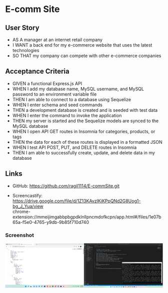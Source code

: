 # E-comm Site

## User Story
- AS A manager at an internet retail company
- I WANT a back end for my e-commerce website that uses the latest technologies
- SO THAT my company can compete with other e-commerce companies

## Acceptance Criteria
- GIVEN a functional Express.js API
- WHEN I add my database name, MySQL username, and MySQL password to an environment variable file
- THEN I am able to connect to a database using Sequelize
- WHEN I enter schema and seed commands
- THEN a development database is created and is seeded with test data
- WHEN I enter the command to invoke the application
- THEN my server is started and the Sequelize models are synced to the MySQL database
- WHEN I open API GET routes in Insomnia for categories, products, or tags
- THEN the data for each of these routes is displayed in a formatted JSON
- WHEN I test API POST, PUT, and DELETE routes in Insomnia
- THEN I am able to successfully create, update, and delete data in my database

## Links
- GitHub:
https://github.com/ragil1114/E-commSite.git

- Screencastify:
https://drive.google.com/file/d/1Z13KAvzlKiKPpQNd2G8Uog1-bg_J_Yua/view \
chrome-extension://mmeijimgabbpbgpdklnllpncmdofkcpn/app.html#/files/1e07b65a-f5e0-4765-y9db-9b85f710d740

### Screenshot
![demo](https://github.com/ragil1114/E-commSite/blob/main/assets/images/demo.png)